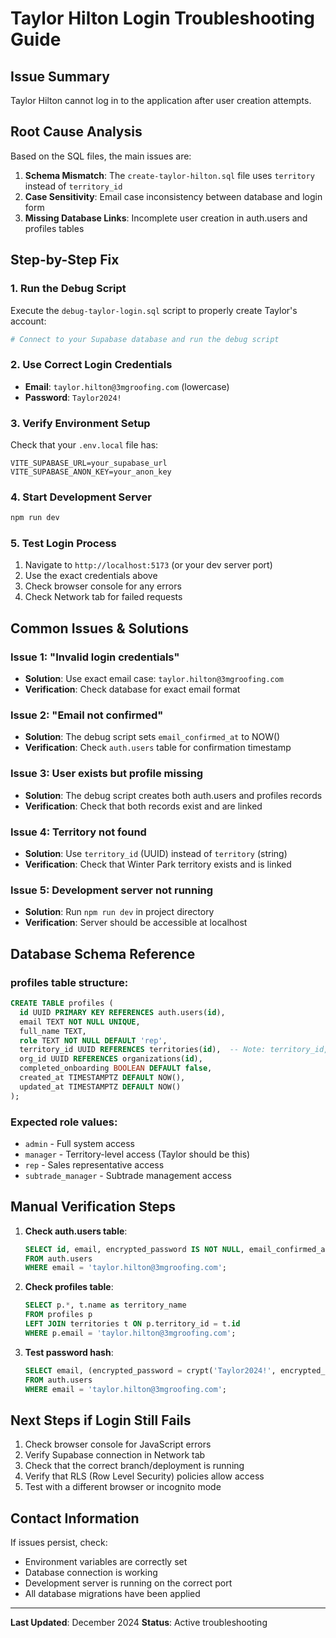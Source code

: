 # Taylor Hilton Login Troubleshooting Guide

## Issue Summary
Taylor Hilton cannot log in to the application after user creation attempts.

## Root Cause Analysis
Based on the SQL files, the main issues are:

1. **Schema Mismatch**: The `create-taylor-hilton.sql` file uses `territory` instead of `territory_id`
2. **Case Sensitivity**: Email case inconsistency between database and login form
3. **Missing Database Links**: Incomplete user creation in auth.users and profiles tables

## Step-by-Step Fix

### 1. Run the Debug Script
Execute the `debug-taylor-login.sql` script to properly create Taylor's account:

```bash
# Connect to your Supabase database and run the debug script
```

### 2. Use Correct Login Credentials
- **Email**: `taylor.hilton@3mgroofing.com` (lowercase)
- **Password**: `Taylor2024!`

### 3. Verify Environment Setup
Check that your `.env.local` file has:
```
VITE_SUPABASE_URL=your_supabase_url
VITE_SUPABASE_ANON_KEY=your_anon_key
```

### 4. Start Development Server
```bash
npm run dev
```

### 5. Test Login Process
1. Navigate to `http://localhost:5173` (or your dev server port)
2. Use the exact credentials above
3. Check browser console for any errors
4. Check Network tab for failed requests

## Common Issues & Solutions

### Issue 1: "Invalid login credentials"
- **Solution**: Use exact email case: `taylor.hilton@3mgroofing.com`
- **Verification**: Check database for exact email format

### Issue 2: "Email not confirmed"
- **Solution**: The debug script sets `email_confirmed_at` to NOW()
- **Verification**: Check `auth.users` table for confirmation timestamp

### Issue 3: User exists but profile missing
- **Solution**: The debug script creates both auth.users and profiles records
- **Verification**: Check that both records exist and are linked

### Issue 4: Territory not found
- **Solution**: Use `territory_id` (UUID) instead of `territory` (string)
- **Verification**: Check that Winter Park territory exists and is linked

### Issue 5: Development server not running
- **Solution**: Run `npm run dev` in project directory
- **Verification**: Server should be accessible at localhost

## Database Schema Reference

### profiles table structure:
```sql
CREATE TABLE profiles (
  id UUID PRIMARY KEY REFERENCES auth.users(id),
  email TEXT NOT NULL UNIQUE,
  full_name TEXT,
  role TEXT NOT NULL DEFAULT 'rep',
  territory_id UUID REFERENCES territories(id),  -- Note: territory_id, not territory
  org_id UUID REFERENCES organizations(id),
  completed_onboarding BOOLEAN DEFAULT false,
  created_at TIMESTAMPTZ DEFAULT NOW(),
  updated_at TIMESTAMPTZ DEFAULT NOW()
);
```

### Expected role values:
- `admin` - Full system access
- `manager` - Territory-level access (Taylor should be this)
- `rep` - Sales representative access
- `subtrade_manager` - Subtrade management access

## Manual Verification Steps

1. **Check auth.users table**:
   ```sql
   SELECT id, email, encrypted_password IS NOT NULL, email_confirmed_at 
   FROM auth.users 
   WHERE email = 'taylor.hilton@3mgroofing.com';
   ```

2. **Check profiles table**:
   ```sql
   SELECT p.*, t.name as territory_name 
   FROM profiles p 
   LEFT JOIN territories t ON p.territory_id = t.id 
   WHERE p.email = 'taylor.hilton@3mgroofing.com';
   ```

3. **Test password hash**:
   ```sql
   SELECT email, (encrypted_password = crypt('Taylor2024!', encrypted_password)) as password_matches
   FROM auth.users 
   WHERE email = 'taylor.hilton@3mgroofing.com';
   ```

## Next Steps if Login Still Fails

1. Check browser console for JavaScript errors
2. Verify Supabase connection in Network tab
3. Check that the correct branch/deployment is running
4. Verify that RLS (Row Level Security) policies allow access
5. Test with a different browser or incognito mode

## Contact Information

If issues persist, check:
- Environment variables are correctly set
- Database connection is working
- Development server is running on the correct port
- All database migrations have been applied

---

**Last Updated**: December 2024
**Status**: Active troubleshooting 